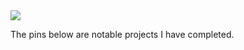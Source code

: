 <img src="https://github-readme-stats.vercel.app/api/top-langs?username=TrentLucas"/>

The pins below are notable projects I have completed.

